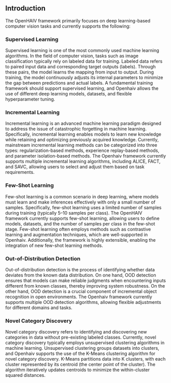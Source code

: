 ## Introduction

The OpenHAIV framework primarily focuses on deep learning-based computer vision tasks and currently supports the following:

### Supervised Learning
Supervised learning is one of the most commonly used machine learning algorithms. In the field of computer vision, tasks such as image classification typically rely on labeled data for training. Labeled data refers to paired input data and corresponding target outputs (labels). Through these pairs, the model learns the mapping from input to output. During training, the model continuously adjusts its internal parameters to minimize the gap between predictions and actual labels. A fundamental training framework should support supervised learning, and Openhaiv allows the use of different deep learning models, datasets, and flexible hyperparameter tuning.

### Incremental Learning
Incremental learning is an advanced machine learning paradigm designed to address the issue of catastrophic forgetting in machine learning. Specifically, incremental learning enables models to learn new knowledge while retaining and optimizing previously acquired knowledge. Currently, mainstream incremental learning methods can be categorized into three types: regularization-based methods, experience replay-based methods, and parameter isolation-based methods. The Openhaiv framework currently supports multiple incremental learning algorithms, including ALICE, FACT, and SAVC, allowing users to select and adjust them based on task requirements.

### Few-Shot Learning
Few-shot learning is a common scenario in deep learning, where models must learn and make inferences effectively with only a small number of samples. Specifically, few-shot learning uses a limited number of samples during training (typically 5–10 samples per class). The OpenHAIV framework currently supports few-shot learning, allowing users to define models, datasets, and the number of samples per class in the few-shot stage. Few-shot learning often employs methods such as contrastive learning and augmentation techniques, which are well-supported in Openhaiv. Additionally, the framework is highly extensible, enabling the integration of new few-shot learning methods.

### Out-of-Distribution Detection
Out-of-distribution detection is the process of identifying whether data deviates from the known data distribution. On one hand, OOD detection ensures that models can make reliable judgments when encountering inputs different from known classes, thereby improving system robustness. On the other hand, OOD detection is a crucial component of incremental object recognition in open environments. The Openhaiv framework currently supports multiple OOD detection algorithms, allowing flexible adjustments for different domains and tasks.

### Novel Category Discovery
Novel category discovery refers to identifying and discovering new categories in data without pre-existing labeled classes. Currently, novel category discovery typically employs unsupervised clustering algorithms in machine learning. Unsupervised clustering groups datasets into clusters, and Openhaiv supports the use of the K-Means clustering algorithm for novel category discovery. K-Means partitions data into K clusters, with each cluster represented by its centroid (the center point of the cluster). The algorithm iteratively updates centroids to minimize the within-cluster squared distances.
